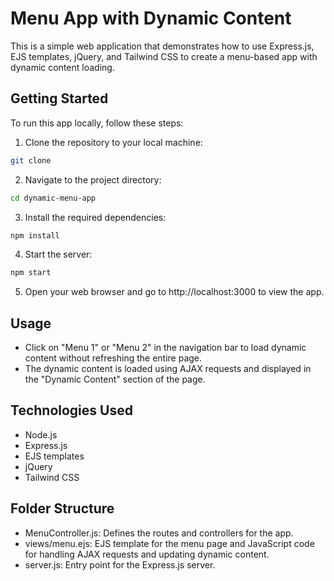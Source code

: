 # Menu App with Dynamic Content

This is a simple web application that demonstrates how to use Express.js, EJS templates, jQuery, and Tailwind CSS to create a menu-based app with dynamic content loading.

## Getting Started

To run this app locally, follow these steps:

1. Clone the repository to your local machine:

```bash
git clone 
```

2. Navigate to the project directory: 

```bash
cd dynamic-menu-app 
```

3. Install the required dependencies:

```bash
npm install
```

4. Start the server:

```bash
npm start
```

5. Open your web browser and go to http://localhost:3000 to view the app.

## Usage

- Click on "Menu 1" or "Menu 2" in the navigation bar to load dynamic     content without refreshing the entire page.
- The dynamic content is loaded using AJAX requests and displayed in the  "Dynamic Content" section of the page.

## Technologies Used

- Node.js
- Express.js
- EJS templates
- jQuery
- Tailwind CSS

## Folder Structure

- MenuController.js: Defines the routes and controllers for the app.
- views/menu.ejs: EJS template for the menu page and JavaScript code for handling AJAX requests and updating dynamic content.
- server.js: Entry point for the Express.js server.